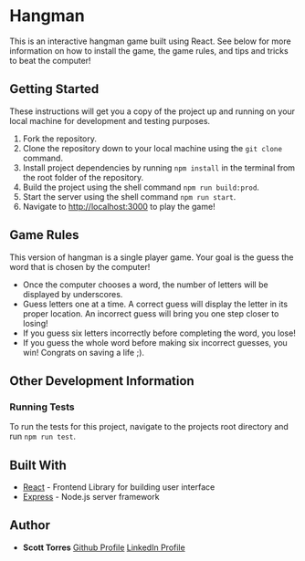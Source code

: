 # Hangman

This is an interactive hangman game built using React. See below for more information on how to install the game, the game rules, and tips and tricks to beat the computer!

## Getting Started

These instructions will get you a copy of the project up and running on your local machine for development and testing purposes.

1. Fork the repository.
2. Clone the repository down to your local machine using the `git clone` command.
3. Install project dependencies by running `npm install` in the terminal from the root folder of the repository.
4. Build the project using the shell command `npm run build:prod`.
5. Start the server using the shell command `npm run start`.
6. Navigate to [http://localhost:3000](http://localhost:3000) to play the game!

## Game Rules

This version of hangman is a single player game. Your goal is the guess the word that is chosen by the computer!

- Once the computer chooses a word, the number of letters will be displayed by underscores.
- Guess letters one at a time. A correct guess will display the letter in its proper location. An incorrect guess will bring you one step closer to losing!
- If you guess six letters incorrectly before completing the word, you lose!
- If you guess the whole word before making six incorrect guesses, you win! Congrats on saving a life ;).

## Other Development Information

### Running Tests

To run the tests for this project, navigate to the projects root directory and run `npm run test`.

## Built With

- [React](https://reactjs.org/) - Frontend Library for building user interface
- [Express](https://expressjs.com) - Node.js server framework

## Author

- **Scott Torres**
  [Github Profile](https://github.com/sbtorres) [LinkedIn Profile](https://www.linkedin.com/in/scott-torres27/)
